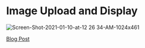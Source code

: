 # Image Upload and Display

![Screen-Shot-2021-01-10-at-12 26 34-AM-1024x461](https://user-images.githubusercontent.com/73809301/121604608-b8405780-c9ff-11eb-8eff-78f0e4882804.png)

[Blog Post](https://maplesyrupweb.com/php-image-upload-and-display/)
